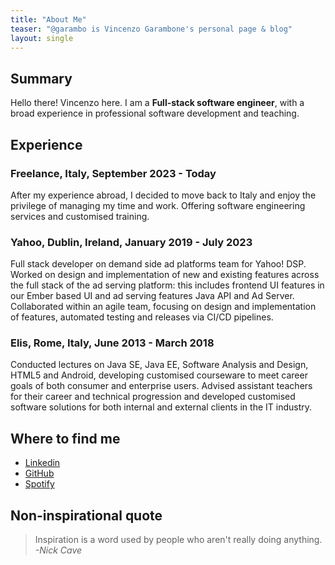 ```yaml
---
title: "About Me"
teaser: "@garambo is Vincenzo Garambone's personal page & blog"
layout: single
---
```

## Summary

Hello there! Vincenzo here.
I am a **Full-stack software engineer**, with a broad experience in professional software development and teaching. 

## Experience

### Freelance, Italy, September 2023 - Today
After my experience abroad, I decided to move back to Italy and enjoy the privilege of managing my time and work.
Offering software engineering services and customised training.

### Yahoo, Dublin, Ireland, January 2019 - July 2023
Full stack developer on demand side ad platforms team for Yahoo! DSP. Worked on design and implementation of new and existing features across the full stack of the ad serving platform: this includes frontend UI features in our Ember based UI and ad serving features Java API and Ad Server. Collaborated within an agile team, focusing on design and implementation of features, automated testing and releases via CI/CD pipelines.

### Elis, Rome, Italy, June 2013 - March 2018
Conducted lectures on Java SE, Java EE, Software Analysis and Design, HTML5 and Android, developing customised courseware to meet career goals of both consumer and enterprise users. Advised assistant teachers for their career and technical progression and developed customised software solutions for both internal and external clients in the IT industry.

## Where to find me
* <i class="fa fa-linkedin-square" aria-hidden="true"></i>
 [Linkedin](https://www.linkedin.com/in/vincenzo-garambone/)
* <i class="fa fa-github" aria-hidden="true"></i> [GitHub](https://github.com/garamb1)
* <i class="fa fa-spotify" aria-hidden="true"></i> [Spotify](https://open.spotify.com/user/garambo)

## Non-inspirational quote

> Inspiration is a word used by people who aren't really doing anything.
>  *-Nick Cave*

<link href="https://maxcdn.bootstrapcdn.com/font-awesome/4.7.0/css/font-awesome.min.css" rel="stylesheet" integrity="sha384-wvfXpqpZZVQGK6TAh5PVlGOfQNHSoD2xbE+QkPxCAFlNEevoEH3Sl0sibVcOQVnN" crossorigin="anonymous">